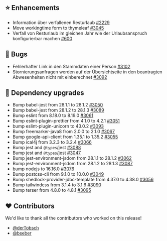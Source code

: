 ## ⭐ Enhancements

- Information über verfallenen Resturlaub [#2229](https://github.com/urlaubsverwaltung/urlaubsverwaltung/issues/2229)
- Move workingtime form to thymeleaf [#3045](https://github.com/urlaubsverwaltung/urlaubsverwaltung/pull/3045)
- Verfall von Resturlaub im gleichen Jahr wie der Urlaubsanspruch konfigurierbar machen [#600](https://github.com/urlaubsverwaltung/urlaubsverwaltung/issues/600)

## 🐞 Bugs

- Fehlerhafter Link in den Stammdaten einer Person [#3102](https://github.com/urlaubsverwaltung/urlaubsverwaltung/pull/3102)
- Stornierungsanfragen werden auf der Übersichtseite in den beantragten Abwesenheiten nicht mit einberechnet [#3092](https://github.com/urlaubsverwaltung/urlaubsverwaltung/issues/3092)

## 🔨 Dependency upgrades

- Bump babel-jest from 28.1.1 to 28.1.2 [#3050](https://github.com/urlaubsverwaltung/urlaubsverwaltung/pull/3050)
- Bump babel-jest from 28.1.2 to 28.1.3 [#3089](https://github.com/urlaubsverwaltung/urlaubsverwaltung/pull/3089)
- Bump eslint from 8.18.0 to 8.19.0 [#3061](https://github.com/urlaubsverwaltung/urlaubsverwaltung/pull/3061)
- Bump eslint-plugin-prettier from 4.1.0 to 4.2.1 [#3051](https://github.com/urlaubsverwaltung/urlaubsverwaltung/pull/3051)
- bump eslint-plugin-unicorn to 43.0.2 [#3093](https://github.com/urlaubsverwaltung/urlaubsverwaltung/pull/3093)
- Bump freemarker-java8 from 2.0.0 to 2.1.0 [#3067](https://github.com/urlaubsverwaltung/urlaubsverwaltung/pull/3067)
- Bump google-api-client from 1.35.1 to 1.35.2 [#3055](https://github.com/urlaubsverwaltung/urlaubsverwaltung/pull/3055)
- Bump ical4j from 3.2.3 to 3.2.4 [#3066](https://github.com/urlaubsverwaltung/urlaubsverwaltung/pull/3066)
- Bump jest and `@types`/jest [#3088](https://github.com/urlaubsverwaltung/urlaubsverwaltung/pull/3088)
- Bump jest and `@types`/jest [#3047](https://github.com/urlaubsverwaltung/urlaubsverwaltung/pull/3047)
- Bump jest-environment-jsdom from 28.1.1 to 28.1.2 [#3062](https://github.com/urlaubsverwaltung/urlaubsverwaltung/pull/3062)
- Bump jest-environment-jsdom from 28.1.2 to 28.1.3 [#3087](https://github.com/urlaubsverwaltung/urlaubsverwaltung/pull/3087)
- bump nodejs to 16.16.0 [#3076](https://github.com/urlaubsverwaltung/urlaubsverwaltung/pull/3076)
- Bump postcss-cli from 9.1.0 to 10.0.0 [#3049](https://github.com/urlaubsverwaltung/urlaubsverwaltung/pull/3049)
- Bump shedlock-provider-jdbc-template from 4.37.0 to 4.38.0 [#3056](https://github.com/urlaubsverwaltung/urlaubsverwaltung/pull/3056)
- Bump tailwindcss from 3.1.4 to 3.1.6 [#3090](https://github.com/urlaubsverwaltung/urlaubsverwaltung/pull/3090)
- Bump terser from 4.8.0 to 4.8.1 [#3095](https://github.com/urlaubsverwaltung/urlaubsverwaltung/pull/3095)

## ❤️ Contributors

We'd like to thank all the contributors who worked on this release!

- [@derTobsch](https://github.com/derTobsch)
- [@bseber](https://github.com/bseber)
